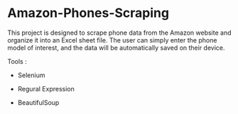 # Amazon-Phones-Scraping
This project is designed to scrape phone data from the Amazon website and organize it into an Excel sheet file. The user can simply enter the phone model of interest, and the data will be automatically saved on their device.

Tools :

- Selenium 

-  Regural Expression 

-  BeautifulSoup

